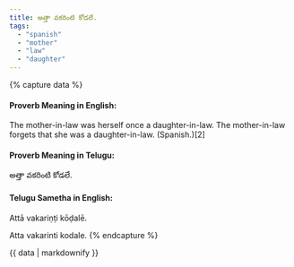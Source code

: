 ```yaml
---
title: అత్తా వకరింటి కోడలే.
tags:
  - "spanish"
  - "mother"
  - "law"
  - "daughter"
---
```


{% capture data %}
#### Proverb Meaning in English:
The mother-in-law was herself once a daughter-in-law.
The mother-in-law forgets that she was a daughter-in-law. (Spanish.)[2]

#### Proverb Meaning in Telugu:
అత్తా వకరింటి కోడలే.

#### Telugu Sametha in English:
Attā vakariṇṭi kōḍalē.

Atta vakarinti kodale.
{% endcapture %}

{{ data | markdownify }}

